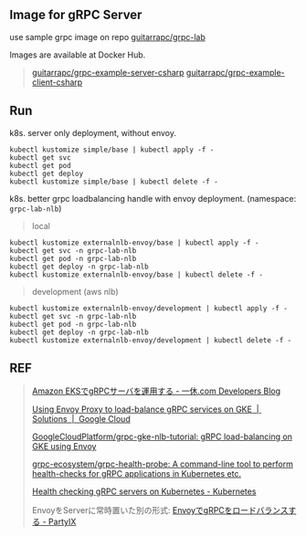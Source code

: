 ## Image for gRPC Server

use sample grpc image on repo [guitarrapc/grpc-lab](https://github.com/guitarrapc/gRPC-lab/tree/master/healthcheck)

Images are available at Docker Hub.

> [guitarrapc/grpc-example-server-csharp](https://hub.docker.com/r/guitarrapc/grpc-example-server-csharp)
> [guitarrapc/grpc-example-client-csharp](https://hub.docker.com/r/guitarrapc/grpc-example-client-csharp)

## Run

k8s. server only deployment, without envoy.

```
kubectl kustomize simple/base | kubectl apply -f -
kubectl get svc
kubectl get pod
kubectl get deploy
kubectl kustomize simple/base | kubectl delete -f -
```

k8s. better grpc loadbalancing handle with envoy deployment. (namespace: `grpc-lab-nlb`)

> local

```
kubectl kustomize externalnlb-envoy/base | kubectl apply -f -
kubectl get svc -n grpc-lab-nlb
kubectl get pod -n grpc-lab-nlb
kubectl get deploy -n grpc-lab-nlb
kubectl kustomize externalnlb-envoy/base | kubectl delete -f -
```

> development (aws nlb)

```
kubectl kustomize externalnlb-envoy/development | kubectl apply -f -
kubectl get svc -n grpc-lab-nlb
kubectl get pod -n grpc-lab-nlb
kubectl get deploy -n grpc-lab-nlb
kubectl kustomize externalnlb-envoy/development | kubectl delete -f -
```

## REF

> [Amazon EKSでgRPCサーバを運用する \- 一休\.com Developers Blog](https://user-first.ikyu.co.jp/entry/2019/08/27/093858)
>
> [Using Envoy Proxy to load\-balance gRPC services on GKE  \|  Solutions  \|  Google Cloud](https://cloud.google.com/solutions/exposing-grpc-services-on-gke-using-envoy-proxy)
>
> [GoogleCloudPlatform/grpc\-gke\-nlb\-tutorial: gRPC load\-balancing on GKE using Envoy](https://github.com/GoogleCloudPlatform/grpc-gke-nlb-tutorial)
> 
> [grpc\-ecosystem/grpc\-health\-probe: A command\-line tool to perform health\-checks for gRPC applications in Kubernetes etc\.](https://github.com/grpc-ecosystem/grpc-health-probe/)
>
> [Health checking gRPC servers on Kubernetes \- Kubernetes](https://kubernetes.io/blog/2018/10/01/health-checking-grpc-servers-on-kubernetes/)
>
> EnvoyをServerに常時置いた別の形式: [EnvoyでgRPCをロードバランスする \- PartyIX](https://h3poteto.hatenablog.com/entry/2019/02/18/130500)